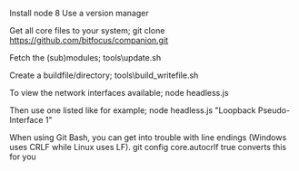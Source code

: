 Install node 8 Use a version manager

Get all core files to your system; git clone https://github.com/bitfocus/companion.git

Fetch the (sub)modules; tools\update.sh

Create a buildfile/directory; tools\build_writefile.sh

To view the network interfaces available; node headless.js

Then use one listed like for example; node headless.js "Loopback Pseudo-Interface 1"

When using Git Bash, you can get into trouble with line endings (Windows uses CRLF while Linux uses LF). git config core.autocrlf true converts this for you